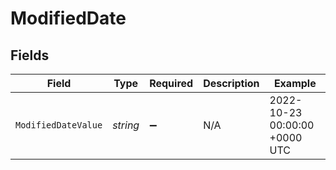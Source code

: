 # ModifiedDate


## Fields

| Field                         | Type                          | Required                      | Description                   | Example                       |
| ----------------------------- | ----------------------------- | ----------------------------- | ----------------------------- | ----------------------------- |
| `ModifiedDateValue`           | *string*                      | :heavy_minus_sign:            | N/A                           | 2022-10-23 00:00:00 +0000 UTC |